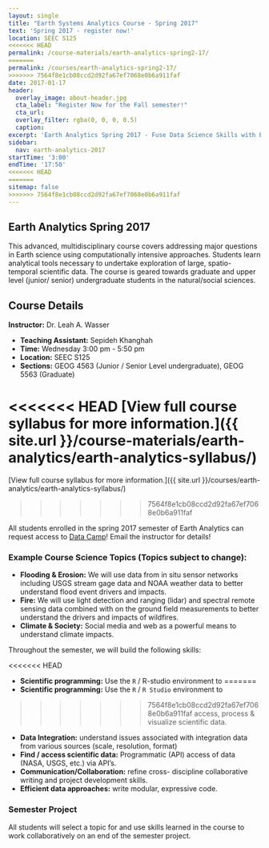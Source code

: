 ```yaml
---
layout: single
title: "Earth Systems Analytics Course - Spring 2017"
text: 'Spring 2017 - register now!'
location: SEEC S125
<<<<<<< HEAD
permalink: /course-materials/earth-analytics-spring2-17/
=======
permalink: /courses/earth-analytics-spring2-17/
>>>>>>> 7564f8e1cb08ccd2d92fa67ef7068e0b6a911faf
date: 2017-01-17
header:
  overlay_image: about-header.jpg
  cta_label: "Register Now for the Fall semester!"
  cta_url:
  overlay_filter: rgba(0, 0, 0, 0.5)
  caption:
excerpt: 'Earth Analytics Spring 2017 - Fuse Data Science Skills with Earth System Science Knowledge.'
sidebar:
  nav: earth-analytics-2017
startTime: '3:00'
endTime: '17:50'
<<<<<<< HEAD
=======
sitemap: false
>>>>>>> 7564f8e1cb08ccd2d92fa67ef7068e0b6a911faf
---
```


## <i class="fa fa-home" aria-hidden="true"></i> Earth Analytics Spring 2017

This advanced, multidisciplinary course covers addressing major
questions in Earth science using computationally intensive approaches. Students
learn analytical tools necessary to undertake exploration of large, spatio-temporal
scientific data. The course is geared towards graduate and upper level (junior/
senior) undergraduate students in the natural/social sciences.

<div class='notice--success' markdown="1">

## Course Details

**Instructor:** Dr. Leah A. Wasser

* **Teaching Assistant:** Sepideh Khanghah
* **Time:** Wednesday 3:00 pm -  5:50 pm
* **Location:** SEEC S125
* **Sections:** GEOG 4563 (Junior / Senior Level undergraduate), GEOG 5563 (Graduate)

<<<<<<< HEAD
[View full course syllabus for more information.]({{ site.url }}/course-materials/earth-analytics/earth-analytics-syllabus/)
=======
[View full course syllabus for more information.]({{ site.url }}/courses/earth-analytics/earth-analytics-syllabus/)
>>>>>>> 7564f8e1cb08ccd2d92fa67ef7068e0b6a911faf

</div>

All students enrolled in the spring 2017 semester of Earth Analytics can request
access to <a href="http://www.datacamp.com" target="_blank">Data Camp</a>! Email the instructor for details!

### Example Course Science Topics (Topics subject to change):

* **Flooding & Erosion:** We will use data from in situ sensor networks including
USGS stream gage data and NOAA weather data to better understand flood event drivers
and impacts.
* **Fire:** We will use light detection and ranging (lidar) and spectral remote sensing data combined with on
the ground field measurements to better understand the drivers and impacts of
wildfires.
* **Climate & Society:** Social media and web as a powerful
means to understand climate impacts.

Throughout the semester, we will build the following skills:

<<<<<<< HEAD
* **Scientific programming:** Use the `R` / R-studio environment to
=======
* **Scientific programming:** Use the `R` / `R Studio` environment to
>>>>>>> 7564f8e1cb08ccd2d92fa67ef7068e0b6a911faf
access, process & visualize scientific data.
* **Data Integration:** understand issues associated with
integration data from various sources (scale, resolution, format)
* **Find / access scientific data:** Programmatic (API) access of
data (NASA, USGS, etc.) via API’s.
* **Communication/Collaboration:** refine cross- discipline
collaborative writing and project development skills.
* **Efficient data approaches:** write modular, expressive code.

### Semester Project

All students will select a topic for and use skills learned in the course to work
collaboratively on an end of the semester project.
